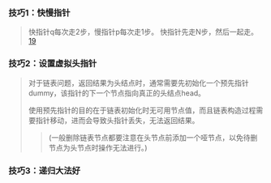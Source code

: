 ### 技巧1：快慢指针
> 快指针q每次走2步，慢指针p每次走1步。
> 快指针先走N步，然后一起走。[19](https://leetcode-cn.com/problems/remove-nth-node-from-end-of-list/)


### 技巧2：设置虚拟头指针
>对于链表问题，返回结果为头结点时，通常需要先初始化一个预先指针 dummy，该指针的下一个节点指向真正的头结点head。
>
>使用预先指针的目的在于链表初始化时无可用节点值，而且链表构造过程需要指针移动，进而会导致头指针丢失，无法返回结果。
>
>>(一般删除链表节点都要注意在头节点前添加一个哑节点，以免待删节点为头节点时操作无法进行。)
>

### 技巧3：递归大法好

 
 